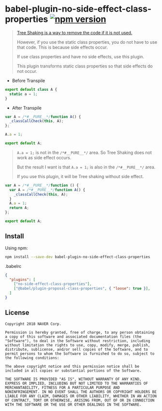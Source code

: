 # babel-plugin-no-side-effect-class-properties [![npm version](https://badge.fury.io/js/babel-plugin-no-side-effect-class-properties.svg)](https://badge.fury.io/js/babel-plugin-no-side-effect-class-properties)

> [Tree Shaking is a way to remove the code if it is not used.](https://medium.com/naver-fe-platform/tree-shaking-in-webpack-50fa2ca446f1)
>
> However, if you use the static class properties, you do not have to use that code. This is because side effects occur.
>
> If use class properties and have no side effects, use this plugin.
>
> This plugin transforms static class properties so that side effects do not occur.

* Before Transpile
```js
export default class A {
  static a = 1;
}
```
*  After Transpile
```js
var A = /*#__PURE__*/function A() {
  _classCallCheck(this, A);
};

A.a = 1;

export default A;
```
> ```A.a = 1;``` is not in the ```/*#__PURE__*/``` area. So Tree Shaking does not work as side effect occurs.
>
> But the result I want is that ```A.a = 1;``` is also in the ```/*#__PURE__*/``` area.
> 
> If you use this plugin, it will be Tree shaking without side effect.
```js
var A = /*#__PURE__*/function () {
  var A = /*#__PURE__*/function A() {
    _classCallCheck(this, A);
  }
  A.a = 1;
  return A;
};

export default A;
```


## Install

Using npm:

```sh
npm install --save-dev babel-plugin-no-side-effect-class-properties
```

.babelrc

```json
{
  "plugins": [
    ["no-side-effect-class-properties"],
    ["@babel/plugin-proposal-class-properties", { "loose": true }],
  ]
}

```

## License

```
Copyright 2018 NAVER Corp.

Permission is hereby granted, free of charge, to any person obtaining 
a copy of this software and associated documentation files (the 
"Software"), to deal in the Software without restriction, including 
without limitation the rights to use, copy, modify, merge, publish, 
distribute, sublicense, and/or sell copies of the Software, and to 
permit persons to whom the Software is furnished to do so, subject to 
the following conditions:

The above copyright notice and this permission notice shall be 
included in all copies or substantial portions of the Software.

THE SOFTWARE IS PROVIDED "AS IS", WITHOUT WARRANTY OF ANY KIND, 
EXPRESS OR IMPLIED, INCLUDING BUT NOT LIMITED TO THE WARRANTIES OF 
MERCHANTABILITY, FITNESS FOR A PARTICULAR PURPOSE AND 
NONINFRINGEMENT. IN NO EVENT SHALL THE AUTHORS OR COPYRIGHT HOLDERS BE 
LIABLE FOR ANY CLAIM, DAMAGES OR OTHER LIABILITY, WHETHER IN AN ACTION 
OF CONTRACT, TORT OR OTHERWISE, ARISING FROM, OUT OF OR IN CONNECTION 
WITH THE SOFTWARE OR THE USE OR OTHER DEALINGS IN THE SOFTWARE.
```